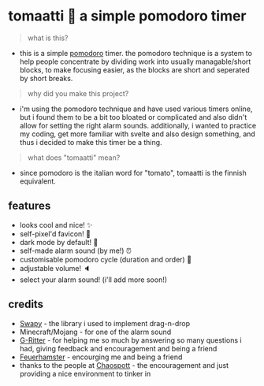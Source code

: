 # tomaatti 🍅 a simple pomodoro timer
> what is this?
- this is a simple [pomodoro](https://en.wikipedia.org/wiki/Pomodoro_Technique) timer. the pomodoro technique is a system to help people concentrate by dividing work into usually managable/short blocks, to make focusing easier, as the blocks are short and seperated by short breaks.
> why did you make this project?
- i'm using the pomodoro technique and have used various timers online, but i found them to be a bit too bloated or complicated and also didn't allow for setting the right alarm sounds. additionally, i wanted to practice my coding, get more familiar with svelte and also design something, and thus i decided to make this timer be a thing.
> what does "tomaatti" mean?
- since pomodoro is the italian word for "tomato", tomaatti is the finnish equivalent.
## features
- looks cool and nice! ✨
- self-pixel'd favicon! 🍅
- dark mode by default! 🌙
- self-made alarm sound (by me!) ⏰
- customisable pomodoro cycle (duration and order) 🌈
- adjustable volume! 🔈
- select your alarm sound! (i'll add more soon!) 
## credits
- [Swapy](https://swapy.tahazsh.com/) - the library i used to implement drag-n-drop
- Minecraft/Mojang - for one of the alarm sound
- [G-Ritter](https://github.com/G-Ritter) - for helping me so much by answering so many questions i had, giving feedback and encouragement and being a friend
- [Feuerhamster](https://github.com/Feuerhamster) - encourging me and being a friend
- thanks to the people at [Chaospott](https://chaospott.de/) - the encouragement and just providing a nice environment to tinker in
